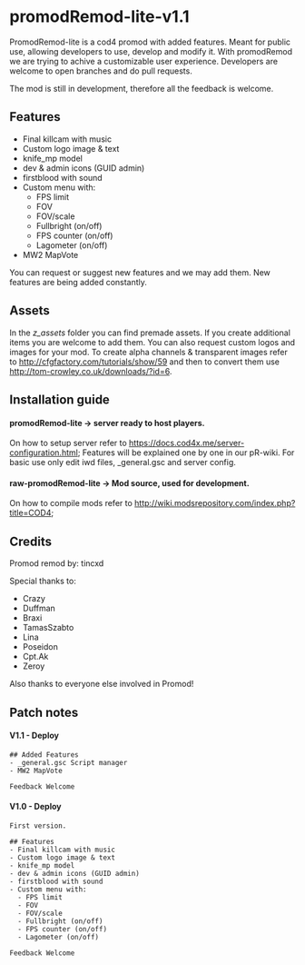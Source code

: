 # promodRemod-lite-v1.1
PromodRemod-lite is a cod4 promod with added features. Meant for public use, allowing developers to use, develop and modify it. With promodRemod we are trying to achive a customizable user experience. Developers are welcome to open branches and do pull requests.

The mod is still in development, therefore all the feedback is welcome.

## Features
- Final killcam with music
- Custom logo image & text
- knife_mp model
- dev & admin icons (GUID admin)
- firstblood with sound
- Custom menu with:
  - FPS limit
  - FOV 
  - FOV/scale
  - Fullbright (on/off)
  - FPS counter (on/off)
  - Lagometer (on/off)
 - MW2 MapVote

You can request or suggest new features and we may add them.
New features are being added constantly.

## Assets
In the *z_assets* folder you can find premade assets. If you create additional items you are welcome to add them.
You can also request custom logos and images for your mod. To create alpha channels & transparent images refer to http://cfgfactory.com/tutorials/show/59 and then to convert them use http://tom-crowley.co.uk/downloads/?id=6.

## Installation guide
#### promodRemod-lite -> server ready to host players.

On how to setup server refer to https://docs.cod4x.me/server-configuration.html;
Features will be explained one by one in our pR-wiki.
For basic use only edit iwd files, _general.gsc and server config.

#### raw-promodRemod-lite -> Mod source, used for development.

On how to compile mods refer to http://wiki.modsrepository.com/index.php?title=COD4;

## Credits
Promod remod by: tincxd

Special thanks to:
- Crazy
- Duffman
- Braxi
- TamasSzabto
- Lina
- Poseidon
- Cpt.Ak
- Zeroy     

Also thanks to everyone else involved in Promod!

## Patch notes
#### V1.1 - Deploy 
```
## Added Features
- _general.gsc Script manager
- MW2 MapVote

Feedback Welcome
```
#### V1.0 - Deploy 
```
First version.

## Features
- Final killcam with music
- Custom logo image & text
- knife_mp model
- dev & admin icons (GUID admin)
- firstblood with sound
- Custom menu with:
  - FPS limit
  - FOV 
  - FOV/scale
  - Fullbright (on/off)
  - FPS counter (on/off)
  - Lagometer (on/off)

Feedback Welcome
```
